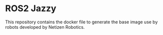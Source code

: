 # ROS2 Jazzy

This repository contains the docker file to generate the base image use by robots developed by Netizen Robotics.
